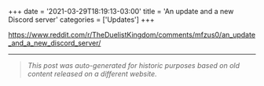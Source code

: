 +++
date = '2021-03-29T18:19:13-03:00'
title = 'An update and a new Discord server'
categories = ['Updates']
+++

https://www.reddit.com/r/TheDuelistKingdom/comments/mfzus0/an_update_and_a_new_discord_server/

---

> _This post was auto-generated for historic purposes based on old content released on a different website._


